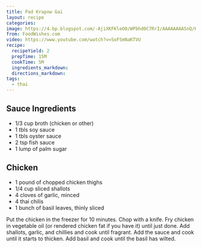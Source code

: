 ```yaml
---
title: Pad Krapow Gai
layout: recipe
categories:
image: https://4.bp.blogspot.com/-AjiXKFKleO0/WPbhd0C7RrI/AAAAAAAASnQ/KIyf5pZS-g45VP-4uD_znvN97LHPEbxhgCLcB/s320/IMG_7818.JPG
from: FoodWishes.com
video: https://www.youtube.com/watch?v=SoFSmNaKTVU
recipe:
  recipeYield: 2
  prepTime: 15M
  cookTime: 5M
  ingredients_markdown:
  directions_markdown:
tags:
  - thai
---
```


## Sauce Ingredients

- 1/3 cup broth (chicken or other)
- 1 tbls soy sauce
- 1 tbls oyster sauce
- 2 tsp fish sauce
- 1 lump of palm sugar

## Chicken
- 1 pound of chopped chicken thighs
- 1/4 cup sliced shallots
- 4 cloves of garlic, minced
- 4 thai chilis
- 1 bunch of basil leaves, thinly sliced

Put the chicken in the freezer for 10 minutes. Chop with a knife.
Fry chicken in vegetable oil (or rendered chicken fat if you have it) until just done. Add shallots, garlic, and chillies and cook until fragrant. Add the sauce and cook until it starts to thicken. Add basil and cook until the basil has wilted.  
